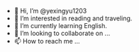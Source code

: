 - 👋 Hi, I’m @yexingyu1203
- 👀 I’m interested in reading and traveling.
- 🌱 I’m currently learning English.
- 💞️ I’m looking to collaborate on ...
- 📫 How to reach me ...

<!---
yexingyu1203/yexingyu1203 is a ✨ special ✨ repository because its `README.md` (this file) appears on your GitHub profile.
You can click the Preview link to take a look at your changes.
--->
